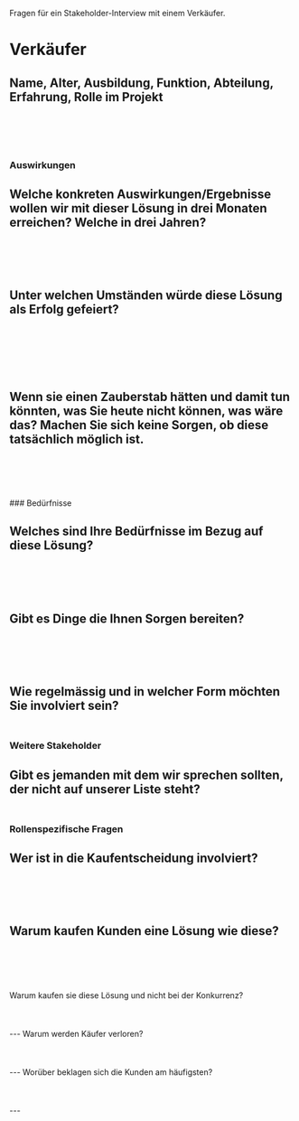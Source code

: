 Fragen für ein Stakeholder-Interview mit einem Verkäufer.

# Verkäufer 

Name, Alter, Ausbildung, Funktion, Abteilung, Erfahrung, Rolle im Projekt 
<br /> 
<br /> 
<br />
<br />
---

### Auswirkungen 

Welche konkreten Auswirkungen/Ergebnisse wollen wir mit dieser Lösung in drei Monaten erreichen? Welche in drei Jahren? 
<br /> 
<br /> 
<br />
<br />
---
Unter welchen Umständen würde diese Lösung als Erfolg gefeiert?  
<br /> 
<br /> 
<br />
<br />
---
Wenn sie einen Zauberstab hätten und damit tun könnten, was Sie heute nicht können, was wäre das? 
Machen Sie sich keine Sorgen, ob diese tatsächlich möglich ist. 
<br /> 
<br /> 
<br />
<br />
---

<div style="page-break-after: always;"></div>
### Bedürfnisse 

Welches sind Ihre Bedürfnisse im Bezug auf diese Lösung? 
<br /> 
<br /> 
<br />
<br />
---
Gibt es Dinge die Ihnen Sorgen bereiten? 
<br /> 
<br /> 
<br />
<br />
---
Wie regelmässig und in welcher Form möchten Sie involviert sein? 
<br /> 
<br /> 
---

### Weitere Stakeholder 

Gibt es jemanden mit dem wir sprechen sollten, der nicht auf unserer Liste steht?
<br /> 
<br /> 
---

### Rollenspezifische Fragen

Wer ist in die Kaufentscheidung involviert?
<br /> 
<br /> 
<br />
<br />
---
Warum kaufen Kunden eine Lösung wie diese? 
<br /> 
<br /> 
<br />
<br />
---
<div style="page-break-after: always;"></div>
Warum kaufen sie diese Lösung und nicht bei der Konkurrenz?
<br /> 
<br /> 
<br />
<br />
---
Warum werden Käufer verloren?
<br /> 
<br /> 
<br />
<br />
---
Worüber beklagen sich die Kunden am häufigsten?
<br /> 
<br /> 
<br />
<br />
---
